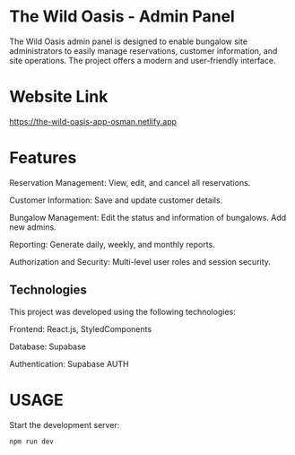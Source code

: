 # The Wild Oasis - Admin Panel

The Wild Oasis admin panel is designed to enable bungalow site administrators to easily manage reservations, customer information, and site operations. The project offers a modern and user-friendly interface.

# Website Link
https://the-wild-oasis-app-osman.netlify.app

# Features
Reservation Management: 
View, edit, and cancel all reservations.

Customer Information: Save and update customer details.

Bungalow Management: Edit the status and information of bungalows. Add new admins.

Reporting: Generate daily, weekly, and monthly reports.

Authorization and Security: Multi-level user roles and session security.


## Technologies
This project was developed using the following technologies:

Frontend: React.js, StyledComponents

Database: Supabase

Authentication: Supabase AUTH


# USAGE
Start the development server:
```bash
npm run dev
```
